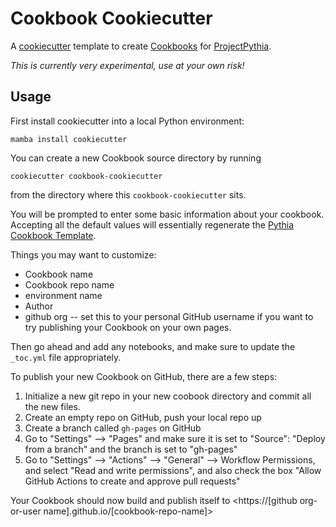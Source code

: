 # Cookbook Cookiecutter

A [cookiecutter](https://cookiecutter.readthedocs.io) template to create [Cookbooks](https://cookbooks.projectpythia.org) for [ProjectPythia](https://projectpythia.org).

*This is currently very experimental, use at your own risk!*

## Usage

First install cookiecutter into a local Python environment:
```
mamba install cookiecutter
```

You can create a new Cookbook source directory by running
```
cookiecutter cookbook-cookiecutter
```
from the directory where this `cookbook-cookiecutter` sits.

You will be prompted to enter some basic information about your cookbook. Accepting all the default values will essentially regenerate the [Pythia Cookbook Template](https://github.com/ProjectPythia/cookbook-template).

Things you may want to customize:
- Cookbook name
- Cookbook repo name
- environment name
- Author
- github org -- set this to your personal GitHub username if you want to try publishing your Cookbook on your own pages.

Then go ahead and add any notebooks, and make sure to update the `_toc.yml` file appropriately.

To publish your new Cookbook on GitHub, there are a few steps:

1. Initialize a new git repo in your new coobook directory and commit all the new files.
2. Create an empty repo on GitHub, push your local repo up
3. Create a branch called `gh-pages` on GitHub
4. Go to "Settings" --> "Pages" and make sure it is set to "Source": "Deploy from a branch" and the branch is set to "gh-pages"
5. Go to "Settings" --> "Actions" --> "General" --> Workflow Permissions, and select "Read and write permissions", and also check the box "Allow GitHub Actions to create and approve pull requests"

Your Cookbook should now build and publish itself to <https://[github org-or-user name].github.io/[cookbook-repo-name]>
